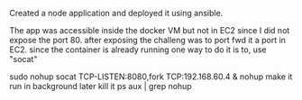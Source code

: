 Created a node application and deployed it using ansible.

The app was accessible inside the docker VM but not in EC2 since I did not expose the port 80. after exposing the challeng was to port fwd it a port in EC2. since the container is already running one way to do it is to, use "socat"

sudo nohup socat TCP-LISTEN:8080,fork TCP:192.168.60.4 &
nohup make it run in background later kill it 
ps aux | grep nohup